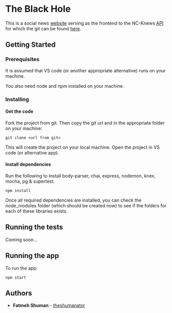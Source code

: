 # The Black Hole

This is a social news [website](https://the-black-hole.netlify.com/) serving as the frontend to the NC-Knews [API](https://shumanator-nc-knews.herokuapp.com/api) for which the git can be found [here](https://github.com/theshumanator/BE2-NC-Knews). 


## Getting Started

### Prerequisites

It is assumed that VS code (or another appropriate alternative) runs on your machine. 

You also need node and npm installed on your machine.

### Installing

#### Get the code

Fork the project from git. Then copy the git url and in the appropriate folder on your machine:

```
git clone <url from git>
```
This will create the project on your local machine. Open the project in VS code (or alternative app).

#### Install dependencies

Run the following to install body-parser, chai, express, nodemon, knex, mocha, pg & supertest. 

```
npm install 
```

Once all required dependencies are installed, you can check the node_modules folder (which should be created now) to see if the folders for each of these libraries exists.

## Running the tests 

Coming soon...

## Running the app

To run the app:
```
npm start
```

## Authors

* **Fatmeh Shuman** - [theshumanator](https://github.com/theshumanator)

